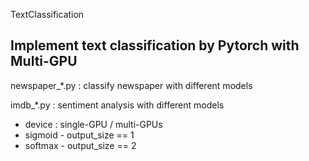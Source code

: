 TextClassification

Implement text classification by Pytorch with Multi-GPU
-------------------

newspaper_*.py : classify newspaper with different models

imdb_*.py : sentiment analysis with different models
* device : single-GPU / multi-GPUs
* sigmoid - output_size == 1
* softmax - output_size == 2
